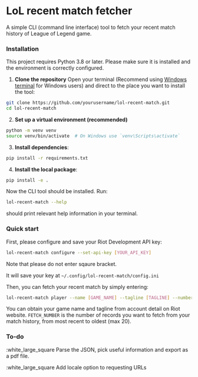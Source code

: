 # LoL recent match fetcher

A simple CLI (command line interface) tool to fetch your recent match history of League of Legend game.

### Installation  
This project requires Python 3.8 or later. Please make sure it is installed and the environment is correctly configured.

1. **Clone the repository**
Open your terminal (Recommend using [Windows terminal](https://apps.microsoft.com/detail/9n0dx20hk701?rtc=1&hl=en-sg&gl=SG) for Windows users) and direct to the place you want to install the tool:

```bash
git clone https://github.com/yourusername/lol-recent-match.git
cd lol-recent-match
```

2. **Set up a virtual environment (recommended)**
```bash
python -m venv venv
source venv/bin/activate  # On Windows use `venv\Scripts\activate`
```
3. **Install dependencies**:
```bash
pip install -r requirements.txt
```
4. **Install the local package**:
```bash
pip install -e .
```
Now the CLI tool should be installed. Run:
```bash
lol-recent-match --help
```

should print relevant help information in your terminal.

### Quick start

First, please configure and save your Riot Development API key:

```bash
lol-recent-match configure --set-api-key [YOUR_API_KEY]
```
Note that please do not enter sqaure bracket. 

It will save your key at `~/.config/lol-recent-match/config.ini`

Then, you can fetch your recent match by simply entering:
```bash
lol-recent-match player --name [GAME_NAME] --tagline [TAGLINE] --number [FETCH_NUMBER]
```

You can obtain your game name and tagline from account detail on Riot website. `FETCH_NUMBER` is the number of records you want to fetch from your match history, from most recent to oldest (max 20).

### To-do
:white_large_square Parse the JSON, pick useful information and export as a pdf file.

:white_large_square Add locale option to requesting URLs



